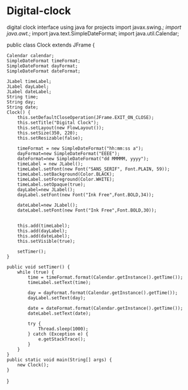 # Digital-clock
digital clock interface using java for projects
import javax.swing.*;
import java.awt.*;
import java.text.SimpleDateFormat;
import java.util.Calendar;

public class Clock extends JFrame {

    Calendar calendar;
    SimpleDateFormat timeFormat;
    SimpleDateFormat dayFormat;
    SimpleDateFormat dateFormat;

    JLabel timeLabel;
    JLabel dayLabel;
    JLabel dateLabel;
    String time;
    String day;
    String date;
    Clock() {
        this.setDefaultCloseOperation(JFrame.EXIT_ON_CLOSE);
        this.setTitle("Digital Clock");
        this.setLayout(new FlowLayout());
        this.setSize(350, 220);
        this.setResizable(false);

        timeFormat = new SimpleDateFormat("hh:mm:ss a");
        dayFormat=new SimpleDateFormat("EEEE");
        dateFormat=new SimpleDateFormat("dd MMMMM, yyyy");
        timeLabel = new JLabel();
        timeLabel.setFont(new Font("SANS_SERIF", Font.PLAIN, 59));
        timeLabel.setBackground(Color.BLACK);
        timeLabel.setForeground(Color.WHITE);
        timeLabel.setOpaque(true);
        dayLabel=new JLabel();
        dayLabel.setFont(new Font("Ink Free",Font.BOLD,34));

        dateLabel=new JLabel();
        dateLabel.setFont(new Font("Ink Free",Font.BOLD,30));


        this.add(timeLabel);
        this.add(dayLabel);
        this.add(dateLabel);
        this.setVisible(true);

        setTimer();
    }

    public void setTimer() {
        while (true) {
            time = timeFormat.format(Calendar.getInstance().getTime());
            timeLabel.setText(time);

            day = dayFormat.format(Calendar.getInstance().getTime());
            dayLabel.setText(day);

            date = dateFormat.format(Calendar.getInstance().getTime());
            dateLabel.setText(date);

            try {
                Thread.sleep(1000);
            } catch (Exception e) {
                e.getStackTrace();
            }
        }
    }
    public static void main(String[] args) {
        new Clock();
    }
}
